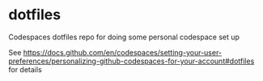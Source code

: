 # dotfiles
Codespaces dotfiles repo for doing some personal codespace set up

See https://docs.github.com/en/codespaces/setting-your-user-preferences/personalizing-github-codespaces-for-your-account#dotfiles
for details
